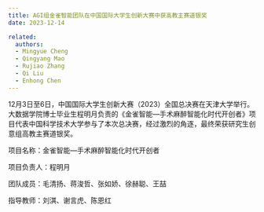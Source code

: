 ```yaml
---
title: AGI组金雀智能团队在中国国际大学生创新大赛中获高教主赛道银奖
date: 2023-12-14

related:
  authors:
  - Mingyue Cheng
  - Qingyang Mao
  - Rujiao Zhang
  - Qi Liu
  - Enhong Chen
---
```


12月3日至6日，中国国际大学生创新大赛（2023）全国总决赛在天津大学举行。大数据学院博士毕业生程明月负责的《金雀智能—手术麻醉智能化时代开创者》项目代表中国科学技术大学参与了本次总决赛，经过激烈的角逐，最终荣获研究生创意组高教主赛道银奖。

<!--more-->

项目名称：金雀智能—手术麻醉智能化时代开创者

项目负责人：程明月

团队成员：毛清扬、蒋浚哲、张如娇、徐赫聪、王喆

指导教师：刘淇、谢言虎、陈恩红